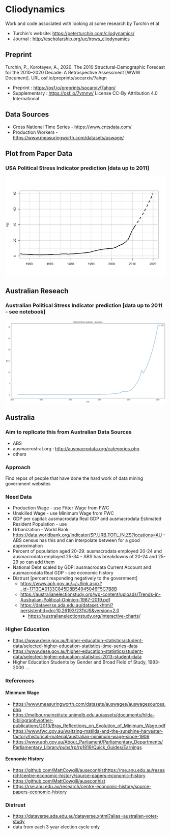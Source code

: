 # Cliodynamics
Work and code associated with looking at some research by Turchin et al
- Turchin's website: https://peterturchin.com/cliodynamics/
- Journal : http://escholarship.org/uc/irows_cliodynamics


## Preprint
Turchin, P., Korotayev, A., 2020. The 2010 Structural-Demographic Forecast for the 2010–2020 Decade: A Retrospective Assessment [WWW Document]. URL osf.io/preprints/socarxiv/7ahqn

- Preprint : https://osf.io/preprints/socarxiv/7ahqn/
- Supplementary : https://osf.io/7ymnw/
License
CC-By Attribution 4.0 International


## Data Sources
- Cross National Time Series - https://www.cntsdata.com/
- Production Workers - https://www.measuringworth.com/datasets/uswage/


## Plot from Paper Data
### USA Political Stress Indicator prediction [data up to 2011]
![Political Stress Indicator](https://github.com/RichardScottOZ/Cliodynamics/blob/main/Turchin_Korotayev_R/Political_Stress_indicator.png)

## Australian Reseach
### Australian Political Stress Indicator prediction [data up to 2011 - see notebook]
![Political Stress Indicator](https://github.com/RichardScottOZ/Cliodynamics/blob/main/data/PSIAustralia.png)


## Australia
### Aim to replicate this from Australian Data Sources
- ABS
- ausmacrostrat.org : http://ausmacrodata.org/categories.php
- others

### Approach
Find repos of people that have done the hard work of data mining government websites

### Need Data
- Production Wage - use Fitter Wage from FWC
- Unskilled Wage - use Minimum Wage from FWC
- GDP per capital: ausmacrodata Real GDP and ausmacrodata Estimated Resident Population - use 
- Urbanization - World Bank: https://data.worldbank.org/indicator/SP.URB.TOTL.IN.ZS?locations=AU - ABS census has this and can interpolate between for a good approximation
- Percent of population aged 20-29: ausmacrodata employed 20-24 and ausmacrodata employed 25-34 - ABS has breakdowns of 20-24 and 25-29 so can add them
- National Debt scaled by GDP: ausmacrodata Current Account and ausmacrodata Real GDP - see economic history
- Distrust [percent responding negatively to the government]
	- https://www.aph.gov.au/~/~/link.aspx?_id=1713CA0133C845D8B54945046F5C7B8B
	- https://australianelectionstudy.org/wp-content/uploads/Trends-in-Australian-Political-Opinion-1987-2019.pdf
	- https://dataverse.ada.edu.au/dataset.xhtml?persistentId=doi:10.26193/231VJS&version=2.0
		- https://australianelectionstudy.org/interactive-charts/
	
### Higher Education
- https://www.dese.gov.au/higher-education-statistics/student-data/selected-higher-education-statistics-time-series-data
- https://www.dese.gov.au/higher-education-statistics/student-data/selected-higher-education-statistics-2013-student-data
- Higher Education Students by Gender and Broad Field of Study, 1983-2000 ...

### References
#### Minimum Wage
- https://www.measuringworth.com/datasets/auswages/auswagesources.php
- https://melbourneinstitute.unimelb.edu.au/assets/documents/hilda-bibliography/other-publications/2013/Bray_Reflections_on_Evolution_of_Minimum_Wage.pdf
- https://www.fwc.gov.au/waltzing-matilda-and-the-sunshine-harvester-factory/historical-material/australian-minimum-wage-since-1906
- https://www.aph.gov.au/About_Parliament/Parliamentary_Departments/Parliamentary_Library/pubs/rp/rp1819/Quick_Guides/Earnings

#### Economic History
- https://github.com/MattCowgill/auseconhisthttps://rse.anu.edu.au/research/centre-economic-history/source-papers-economic-history
- https://github.com/MattCowgill/auseconhist
- https://rse.anu.edu.au/research/centre-economic-history/source-papers-economic-history

### Distrust
- https://dataverse.ada.edu.au/dataverse.xhtml?alias=australian-voter-study
- data from each 3 year election cycle only
